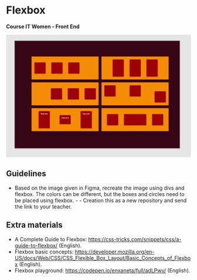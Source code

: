 # Flexbox
<b> Course IT Women - Front End </b>
<p align="center">
  <img src="https://github.com/glauciabierwagen/flexbox-test/blob/main/images/readmeimage.png" width="750"/>
</p>

## Guidelines
- Based on the image given in Figma, recreate the image using divs and flexbox. The colors can be different, but the boxes and circles need to be placed using flexbox. -  - Creation this as a new repository and send the link to your teacher. 

## Extra materials 

- A Complete Guide to Flexbox: https://css-tricks.com/snippets/css/a-guide-to-flexbox/ (English).
- Flexbox basic concepts: https://developer.mozilla.org/en-US/docs/Web/CSS/CSS_Flexible_Box_Layout/Basic_Concepts_of_Flexbox (English).
- Flexbox playground: https://codepen.io/enxaneta/full/adLPwv/ (English).

